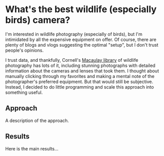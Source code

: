 # What's the best wildlife (especially birds) camera?

I'm interested in wildlife photography (especially of birds), but I'm intimidated by all the expensive equipment on offer. Of course, there are plenty of blogs and vlogs suggesting the optimal "setup", but I don't trust people's opinions.

I trust data, and thankfully, Cornell's [Macaulay library](https://www.macaulaylibrary.org/) of wildlife photography has lots of it, including stunning photographs with detailed information about the cameras and lenses that took them. I thought about manually clicking through my favorites and making a mental note of the photographer's preferred equipment. But that would still be subjective. Instead, I decided to do little programming and scale this approach into something useful.

## Approach

A description of the approach.

## Results

Here is the main results...

<div class="vega-plot" id="summary_scatter" data-plot-id="summary_scatter"></div>
